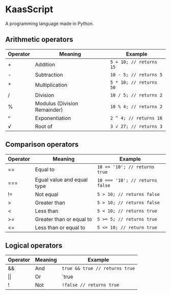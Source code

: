 # KaasScript

A programming language made in Python.

## Arithmetic operators

| Operator | Meaning                      | Example                 |
|----------|------------------------------|-------------------------|
| +        | Addition                     | `5 + 10; // returns 15` |
| -        | Subtraction                  | `10 - 5; // returns 5`  |
| *        | Multiplication               | `5 * 10; // returns 50` |
| /        | Division                     | `10 / 5; // returns 2`  |
| %        | Modulus (Division Remainder) | `10 % 4; // returns 2`  |
| ^        | Exponentiation               | `2 ^ 4; // returns 16`  |
| √        | Root of                      | `3 √ 27; // returns 3`  |

## Comparison operators

| Operator | Meaning                    | Example                         |
|----------|----------------------------|---------------------------------|
| ==       | Equal to                   | `10 == '10'; // returns true`   |
| ===      | Egual value and equal type | `10 === '10'; // returns false` |
| !=       | Not equal                  | `5 > 10; // returns false`      |
| >        | Greater than               | `5 > 10; // returns false`      |
| <        | Less than                  | `5 < 10; // returns true`       |
| >=       | Greater than or equal to   | `5 >= 5; // returns true`       |
| <=       | Less than or equal to      | `5 <= 10; // return true`       |

## Logical operators

| Operator | Meaning | Example                         |
|----------|---------|---------------------------------|
| &&       | And     | `true && true // returns true`  |
| \|\|     | Or      | `true || false // returns true` |
| !        | Not     | `!false // returns true`        |
